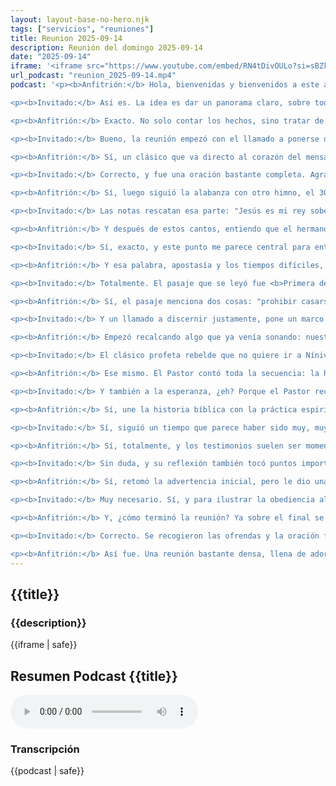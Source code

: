 ```yaml
---
layout: layout-base-no-hero.njk
tags: ["servicios", "reuniones"]
title: Reunion 2025-09-14
description: Reunión del domingo 2025-09-14
date: "2025-09-14"
iframe: '<iframe src="https://www.youtube.com/embed/RN4tDivOULo?si=sBZk3cljnxN5tIPJ" title="YouTube video player" frameborder="0" allow="accelerometer; autoplay; clipboard-write; encrypted-media; gyroscope; picture-in-picture; web-share" referrerpolicy="strict-origin-when-cross-origin" allowfullscreen></iframe>'
url_podcast: "reunion_2025-09-14.mp4"
podcast: '<p><b>Anfitrión:</b> Hola, bienvenidas y bienvenidos a este análisis. Hoy vamos a meternos de lleno en lo que fue la reunión del domingo 14 de septiembre de 2025. Tenemos grabaciones, algunas notas, bastante material como para ver bien qué pasó, ¿no?</p>

<p><b>Invitado:</b> Así es. La idea es dar un panorama claro, sobre todo pensando en la gente que visita el sitio web de la Iglesia. ¿Viste que quieran saber qué onda, qué se cantó, si vino alguien nuevo? Y bueno, lo más importante: ¿cuál fue el mensaje central de ese día?</p>

<p><b>Anfitrión:</b> Exacto. No solo contar los hechos, sino tratar de captar un poco el espíritu de esa reunión. ¿Qué ideas quedaron flotando y por qué son importantes para la comunidad hoy? Así que, empecemos por el principio. ¿Cómo arrancó?</p>

<p><b>Invitado:</b> Bueno, la reunión empezó con el llamado a ponerse de pie y un himno bien conocido: el número 101, "Junto a la Cruz". Las notas citan un pedacito: "Junto a la Cruz de Jesús, murió, ya mis maldades Él perdonó, a Su nombre, gloria". Eso ya te marca un tono, ¿no? De reverencia, de gratitud, centrado en la redención.</p>

<p><b>Anfitrión:</b> Sí, un clásico que va directo al corazón del mensaje cristiano. Y después de eso, la oración de apertura, ¿verdad?</p>

<p><b>Invitado:</b> Correcto, y fue una oración bastante completa. Agradecimiento por el día, por la misericordia, el sustento diario, pero también se pidió —y esto es interesante— fortaleza para los que estaban ahí, se pidió reprender influencias negativas y, muy importante, la guía del Espíritu Santo para todo el culto, como reconociendo una dependencia total de Dios, ¿viste? Esa idea de dependencia parece clave.</p>

<p><b>Anfitrión:</b> Sí, luego siguió la alabanza con otro himno, el 309, "Mi rey soberano".</p>

<p><b>Invitado:</b> Las notas rescatan esa parte: "Jesús es mi rey soberano, dejando Su trono de gloria, me vino a sacar de la escoria y yo soy feliz con Él". Otro himno potente, refuerza la idea de Jesús como rey, pero también eso de "sacar de la escoria", ¿no? Como un rescate, comunica mucha alegría y pertenencia, totalmente.</p>

<p><b>Anfitrión:</b> Y después de estos cantos, entiendo que el hermano que dirigía dio una palabra, una exhortación sobre algo específico, ¿no?</p>

<p><b>Invitado:</b> Sí, exacto, y este punto me parece central para entender el clima de la reunión: mencionó que, al parecer por indicación del Espíritu Santo, se estaba animando a la congregación a ayunar juntos, ayunar los domingos de 7 a 10 de la mañana. El propósito era claro: fortalecerse espiritualmente, crecer como cuerpo y, ojo, mantenerse firmes. Firmes, ¿ante qué? Mencionó algo más, se habló de tiempos difíciles y de apostasía. La idea era que esta práctica comunitaria, hecha en obediencia, iba a traer bendición y ayudaría a la iglesia a, bueno, a navegar esos desafíos. Es un llamado a la acción, ¿no? Preparación espiritual colectiva. Entiendo.</p>

<p><b>Anfitrión:</b> Y esa palabra, apostasía y los tiempos difíciles, me imagino que conectó directamente con la lectura bíblica de ese día.</p>

<p><b>Invitado:</b> Totalmente. El pasaje que se leyó fue <b>Primera de Timoteo, capítulo 4, versículos 1 en adelante</b>. Es un texto bastante directo, profético, diría. ¿Qué dice, básicamente, para refrescar la memoria? Advierte que "en los postreros tiempos", o sea, los últimos tiempos, "algunos apostatarán de la fe, van a dejar la fe verdadera para seguir espíritus engañadores y doctrinas de demonios", y dice que esto viene impulsado por hipócritas mentirosos que tienen la conciencia como cauterizada e insensible. Uf, suena fuerte. ¿Da ejemplos de esas doctrinas, algo concreto?</p>

<p><b>Anfitrión:</b> Sí, el pasaje menciona dos cosas: "prohibir casarse y mandarán abstenerse de alimentos que Dios creó", pero el texto mismo lo refuta, diciendo que todo lo que Dios creó es bueno, si se recibe con gratitud, porque la palabra de Dios y la oración lo santifican, o sea, una advertencia clara contra irse a extremos ascéticos o legalistas, ¿no?</p>

<p><b>Invitado:</b> Y un llamado a discernir justamente, pone un marco de alerta, "ojo con los engaños doctrinales, aférrense a la Biblia". El hermano que leyó esto, adelantó que más tarde vendría la palabra principal. Creo que mencionó al Pastor o a un hermano vocero y animó a todos a prepararse para crecer juntos, recordando que todos somos iguales ante Dios. Bien, eso nos deja listos para el mensaje central, entonces. ¿Que estuvo a cargo del Pastor y se centró en Jonás, cómo encaró esa historia tan conocida?</p>

<p><b>Anfitrión:</b> Empezó recalcando algo que ya venía sonando: nuestra necesidad diaria de la misericordia de Dios, y de ahí se metió en Jonás. Incluso parece que compartió una alabanza que él mismo compuso sobre Jonás. Usó la historia para ilustrar un punto clave: es imposible esconderse de Dios, no podemos huir de Su presencia ni de Su conocimiento.</p>

<p><b>Invitado:</b> El clásico profeta rebelde que no quiere ir a Nínive.</p>

<p><b>Anfitrión:</b> Ese mismo. El Pastor contó toda la secuencia: la huida, la tormenta como intervención divina, como los descubren los marineros, lo tiran al mar, el gran pez y el momento culminante: Jonás desde adentro del pez, clamando por misericordia. Y cómo lo conectó con la gente ahí presente. La aplicación. El mensaje fue directo: no podemos escondernos de Dios, Él ve el corazón. Podemos engañar a otros, quizá a nosotros mismos a veces, pero a Él no, y lo vinculó con la necesidad constante de arrepentirnos de verdad por nuestras faltas, incluso las que parecen chicas, ¿viste? Como un rencor o esa dificultad para ver a un vecino o a un hermano. Un llamado a la sinceridad entonces, a enfrentar lo que hay adentro.</p>

<p><b>Invitado:</b> Y también a la esperanza, ¿eh? Porque el Pastor recordó que a pesar de todo, la predicación de Jonás, aunque reticente, llevó al arrepentimiento de toda Nínive. Y ahí hizo el paralelo: de la misma forma, el ayuno y la oración sincera hoy y acá conecta de nuevo con la exhortación del principio, tienen el poder de mover a Dios, a actuar. Vínculo fuerte: la obediencia, el arrepentimiento y la respuesta de Dios, un mensaje potente.</p>

<p><b>Anfitrión:</b> Sí, une la historia bíblica con la práctica espiritual de la congregación. Después de esto, ¿hubo más alabanzas, testimonios?</p>

<p><b>Invitado:</b> Sí, siguió un tiempo que parece haber sido muy, muy de comunidad, muy emotivo. Se mencionan varios himnos más, uno sobre entregarle la mano al Señor, quizás el 304, y también el número 3, "Cerca de Ti, Señor". Y un detalle lindo para los que visitan la página: se dio una bienvenida especial a dos personas, el hermano Samuel y la hermana Natica. Eso muestra el ambiente familiar, ¿no?</p>

<p><b>Anfitrión:</b> Sí, totalmente, y los testimonios suelen ser momentos muy fuertes. Hubo varios y muy significativos que reforzaron los temas del día. Una hermana dio gracias a Dios y recalcó lo importante que es esforzarse por ir a la iglesia, sobre todo en estos tiempos de apostasía, como decía la lectura. Cantó una alabanza conocida, esa que empieza "Señor tal como soy" y reflexionó sobre reconocer la propia debilidad, la necesidad del perdón y confiar en que Dios nos sostiene y pelea por nosotros. Sigue presente el tema de la dependencia, de la lucha espiritual. Muy presente. Y hubo otro testimonio de una hermana llamada Bene, que fue bueno, muy impactante. Contó cómo Dios intervino en un momento de crisis personal muy profunda, un intento de suicidio, dijo que Dios le mostró una visión y le dijo: "Alábame". Compartió su decisión de seguir a Cristo y cantó algo sobre "tener una casa en el cielo y querer caminar con Él". Qué testimonio, esas cosas. Seguro que calan hondo en la gente.</p>

<p><b>Invitado:</b> Sin duda, y su reflexión también tocó puntos importantes, resistir al diablo, orar por los que le desean mal a la iglesia. Confiando en que Dios puede transformar, animó a todos a perseverar y a no dejar de congregarse. Son ejemplos vivos, ¿no? La fe en la vida real. Claro, y la música siguió acompañando, ¿no? Mencionan el coro, "Quiero ser Señor amado como el barro en las manos del alfarero". ¿Estuvo a cargo de un hermano joven, entendí bien, y volvió sobre 1 Timoteo 4?</p>

<p><b>Anfitrión:</b> Sí, retomó la advertencia inicial, pero le dio una vuelta más, profundizó un poco, explicó algo sobre los tipos de tiempo, cronos y kairós para dar contexto a la urgencia del mensaje de Pablo a Timoteo, recordó quién era Timoteo, colaborador cercano de Pablo, instruido en la fe desde chico y reforzó lo de la apostasía, los engaños justamente, pero acá hizo un llamado muy, muy práctico y enfático: la necesidad absoluta de corroborar todo lo que escuchamos con la Biblia. Insistió mucho en usar las herramientas que tenemos hoy para estudiar y no dejarnos engañar. Recordó que el engaño es viejo, ¿no? Hasta los ángeles y Jesús mismo lo enfrentaron. La clave, según él, es conocer la palabra y escuchar al Espíritu Santo. Un llamado al discernimiento personal, a la responsabilidad de cada uno, muy necesario hoy con tanta información dando vueltas.</p>

<p><b>Invitado:</b> Muy necesario. Sí, y para ilustrar la obediencia al llamado de Dios, usó ejemplos bíblicos fuertes, David, de pastor a rey, Ananías, llamado a ministrar a Saulo a Pablo y Pablo mismo, de perseguidor a apóstol. El punto era mostrar que Dios llama y usa a gente muy distinta. Criados en la iglesia como Timoteo, o convertidos radicalmente como Pablo, lo que importa es la sinceridad y ser constantes. Orar, ayunar, congregarse. Un mensaje que cierra el círculo, ¿no? Conecta la advertencia doctrinal con la vida práctica y la confianza en el llamado de Dios.</p>

<p><b>Anfitrión:</b> Y, ¿cómo terminó la reunión? Ya sobre el final se cantó el himno 61, "Viene otra vez", que muchos conocen como "el Rey está volviendo". Un canto con mirada al futuro, al regreso de Cristo, que encaja perfecto con el tema de los postreros tiempos de 1 Timoteo. Tiene lógica. Y después de eso, ¿las ofrendas y la oración final?</p>

<p><b>Invitado:</b> Correcto. Se recogieron las ofrendas y la oración final fue muy concreta, pidiendo por necesidades específicas de la gente, eso muestra el cuidado mutuo, ¿viste? Se oró por un hermano, Juan Bibel, que tenía riesgo de amputación, por el papá y los hermanos de una hermana Diva, por la hermana de Diva, también con un cáncer avanzado, pidiendo que se haga la voluntad de Dios y en general por fortaleza para todos, pidiendo la guía del espíritu y protección hasta la próxima reunión. Peticiones bien reales que muestran la vida de la comunidad y con la bendición final se cerró el culto.</p>

<p><b>Anfitrión:</b> Así fue. Una reunión bastante densa, llena de adoración, enseñanza bíblica fuerte, testimonios profundos y oración comunitaria. Entonces, resumiendo un poco este análisis de la reunión del 14 de septiembre, fue un tiempo, diríamos, marcado por una adoración y oración intensas, testimonios muy fuertes sobre la fidelidad de Dios en medio de las luchas y un mensaje central clarísimo basado en 1 Timoteo 4, un llamado fuerte a estar alertas espiritualmente, a discernir y a perseverar en la fe en estos tiempos que se perciben como difíciles y con riesgo de engaño. Exacto. La reunión no solo buscó dar consuelo y sentido de comunidad, sino también equipar a la gente. La advertencia sobre la apostasía no quedó ahí flotando, ¿viste? Se conectó con prácticas concretas como el ayuno, la oración juntos y sobre todo, con esa herramienta clave, examinar todo lo que oímos a la luz de la palabra de Dios y la guía del espíritu. Y para quienes nos escuchan, quizás pensando en cómo vivir la fe hoy con tantas voces dando vueltas, queda una pregunta importante picando, ¿no? Que surgió de esta reunión. ¿Cómo podemos cultivar activamente en el día a día esa capacidad de discernir la verdad, de chequear lo que oímos y vemos para mantenernos firmes en lo que creemos? Una pregunta clave, sí, para llevarse y pensarla. Bueno, muchas gracias por acompañarnos en este recorrido, en este análisis. Esperamos que les haya servido para tener una idea más clara de lo que se vivió en esa reunión. ¡Hasta la próxima!</p>'
---
```


<section class="reunion section bg-gray-ligth">
  <article class="container full-lg-screen">
    <h2 class="section-title">{{title}}</h2>
    <aside class="text-center">
      <h3 class="p1">{{description}}</h3>
      <div class="video-responsive-container">
        {{iframe | safe}}
      </div>
    </aside>
  </article>

  <article>
    <h2 class="p1">Resumen Podcast {{title}}</h2>
    <audio controls class="p1">
      <source src="/assets/audio/{{url_podcast|safe}}" type="audio/mp4">
      Tu navegador no soporta el elemento de audio.
    </audio>
    <h3 class="p1">Transcripción</h3>
    <div id="transcripcion-podcast">
      {{podcast | safe}}
    </div>
  </article>
</section>
